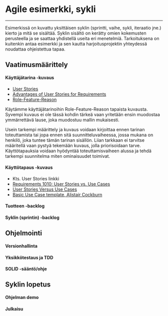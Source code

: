 # Agile esimerkki, sykli

---

Esimerkissä on kuvattu yksittäisen syklin \(sprintti, vaihe, sykli, iteraatio jne.\) kierto ja mitä se sisältää. Syklin sisältö on kerätty omien kokemusten perusteella ja se saattaa yhdistellä useita eri menetelmiä. Tarkoituksena on kuitenkin antaa esimerkki ja sen kautta harjoitusprojektin yhteydessä noudattaa ohjeistettua tapaa.

## Vaatimusmäärittely

#### Käyttäjätarina -kuvaus

* [User Stories](https://www.agilealliance.org/glossary/user-stories)
* [Advantages of User Stories for Requirements](http://www.mountaingoatsoftware.com/articles/advantages-of-user-stories-for-requirements)
* [Role-Feature-Reason](https://www.agilealliance.org/glossary/role-feature/)

Käytämme käyttäjätarinoihin Role-Feature-Reason tapaista kuvausta. Syvempi kuvaus ei ole tässä kohdin tärkeä vaan yritetään ensin muodostaa ymmärrettävä lause, joka muodostuu mallin mukaisesti.

Usein tarkempi määrittely ja kuvaus voidaan kirjoittaa ennen tarinan toteuttamista tai jopa ennen sitä suunnitteluvaiheessa, jossa mukana on henkilö, joka tuntee tämän tarinan sisällön. Liian tarkkaan ei tarvitse määritellä vaan pystyä tekemään kuvaus, jolla priorisoidaan tarve. Käyttötapauksia voidaan hyödyntää toteuttamisvaiheen alussa ja tehdä tarkempi suunnitelma miten ominaisuudet toimivat.

#### Käyttötapaus -kuvaus

* Kts. User Stories linkki
* [Requirements 1010: User Stories vs. Use Cases](http://www.stellman-greene.com/2009/05/03/requirements-101-user-stories-vs-use-cases/)
* [User Stories Versus Use Cases](https://www.scrumalliance.org/community/articles/2015/october/user-stories-vs-use-cases)
* [Basic Use Case template, Alistair Cockburn](http://alistair.cockburn.us/Basic+use+case+template)

#### Tuotteen -backlog

#### Syklin \(sprintin\) -backlog

## Ohjelmointi

#### Versionhallinta

#### Yksikkötestaus ja TDD

#### SOLID -sääntö/ohje

## Syklin lopetus

#### Ohjelman demo

#### Julkaisu



